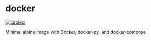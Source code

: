 # docker

[![circleci][circleci]](https://circleci.com/gh/vektorcloud/docker)

Minimal alpine image with Docker, docker-py, and docker-compose

[circleci]: https://img.shields.io/circleci/build/gh/vektorcloud/docker?color=1dd6c9&logo=CircleCI&logoColor=1dd6c9&style=for-the-badge "docker"
